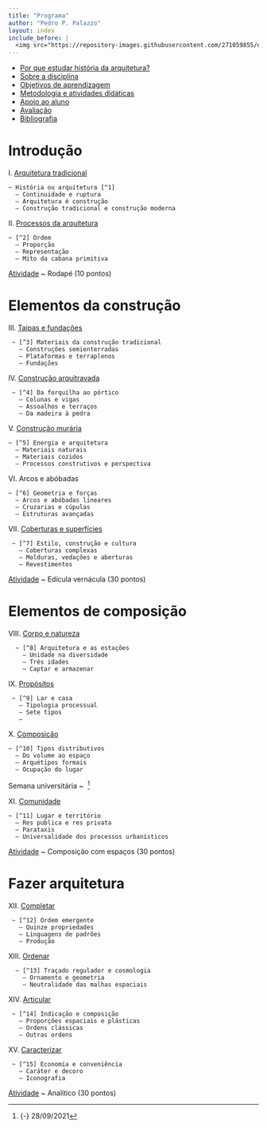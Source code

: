 ```yaml
---
title: "Programa"
author: "Pedro P. Palazzo"
layout: index
include_before: |
  <img src="https://repository-images.githubusercontent.com/271059855/eef83080-aa80-11ea-9464-650e34bad83c" alt="História da Arquitetura e da Arte I" title="História da Arquitetura e da Arte I" />
---
```


- [Por que estudar história da arquitetura?](_plano/por-que-historia.md)
- [Sobre a disciplina](_plano/sobre-disciplina.md)
- [Objetivos de aprendizagem](_plano/objetivos.md)
- [Metodologia e atividades didáticas](_plano/metodologia.md)
- [Apoio ao aluno](_plano/apoio.md)
- [Avaliação](_plano/avalia.md)
- [Bibliografia](_plano/bibliografia.md)

# Introdução #

I.  [Arquitetura tradicional](_aula/01-arqtrad.md)

    ~ História ou arquitetura [^1]
      — Continuidade e ruptura
      — Arquitetura é construção
      — Construção tradicional e construção moderna

II. [Processos da arquitetura](_aula/02-processos.md)

    ~ [^2] Ordem
      — Proporção
      — Representação
      — Mito da cabana primitiva

[Atividade](_trab/rodape.md) <!--_,-->
~ Rodapé (10 pontos)

# Elementos da construção #

III. [Taipas e fundações](_aula/03-taipa.md)

     ~ [^3] Materiais da construção tradicional
       — Construções semienterradas
       — Plataformas e terraplenos
       — Fundações

IV.  [Construção arquitravada](_aula/04-arquitravada.md)

     ~ [^4] Da forquilha ao pórtico
       — Colunas e vigas
       — Assoalhos e terraços
       — Da madeira à pedra

V.  [Construção murária](_aula/05-muraria.md)

    ~ [^5] Energia e arquitetura
      — Materiais naturais
      — Materiais cozidos
      — Processos construtivos e perspectiva

VI. Arcos e abóbadas

    ~ [^6] Geometria e forças
      — Arcos e abóbadas lineares
      — Cruzarias e cúpulas
      — Estruturas avançadas

VII. [Coberturas e superfícies](_aula/07-coberturas.md)

     ~ [^7] Estilo, construção e cultura
       — Coberturas complexas
       — Molduras, vedações e aberturas
       — Revestimentos

[Atividade](_trab/vernacular.md) <!--_,-->
~ Edícula vernácula (30 pontos)

# Elementos de composição #

VIII. [Corpo e natureza](_aula/08-corpo-natureza.md)

      ~ [^8] Arquitetura e as estações
        — Unidade na diversidade
        — Três idades
        — Captar e armazenar

IX.  [Propósitos](_aula/09-propositos.md)

     ~ [^9] Lar e casa
       — Tipologia processual
       — Sete tipos
       — 

X.  [Composição](_aula/10-composicao.md)

    ~ [^10] Tipos distributivos
      — Do volume ao espaço
      — Arquétipos formais
      — Ocupação do lugar

Semana universitária
~  [^se]

XI. [Comunidade](_aula/11-comunidade.md)

    ~ [^11] Lugar e território
      — Res publica e res privata
      — Parataxis
      — Universalidade dos processos urbanísticos

[Atividade](_trab/quincunx.md) <!--_,-->
~ Composição com espaços (30 pontos)

# Fazer arquitetura #

XII. [Completar](_aula/12-completar.md)

     ~ [^12] Ordem emergente
       — Quinze propriedades
       — Linguagens de padrões
       — Produção

XIII. [Ordenar](_aula/13-ordenar.md)

      ~ [^13] Traçado regulador e cosmologia
        — Ornamento e geometria
        — Neutralidade das malhas espaciais

XIV. [Articular](_aula/14-articular.md)

     ~ [^14] Indicação e composição
       — Proporções espaciais e plásticas
       — Ordens clássicas
       — Outras ordens

XV.  [Caracterizar](_aula/15-caracterizar.md)

     ~ [^15] Economia e conveniência
       — Caráter e decoro
       — Iconografia

<!--
   -XVI. [Proporcionar](_aula/16-proporcionar.md)
   -
   -     ~ [^16] Proporções como instrumento da construção
   -       — Proporções fixas e dinâmicas
   -->

[Atividade](_trab/analitico.md) <!--_,-->
~ Analítico (30 pontos)


[^1]: {-} 20/07/2021

[^2]: {-} 27/07/2021

[^3]: {-} 03/08/2021

[^4]: {-} 10/08/2021

[^5]: {-} 17/08/2021

[^6]: {-} 24/08/2021

[^7]: {-} 31/08/2021

[^8]: {-} 09/09/2021

[^9]: {-} 14/09/2021

[^10]: {-} 21/09/2021

<!-- Semana universitária -->

[^se]: {-} 28/09/2021

[^11]: {-} 05/10/2021

[^12]: {-} 14/10/2021

[^13]: {-} 19/10/2021

[^14]: {-} 26/10/2021

[^15]: {-} 04/11/2021

<!--[^16]: {-} 09/11/2021-->
